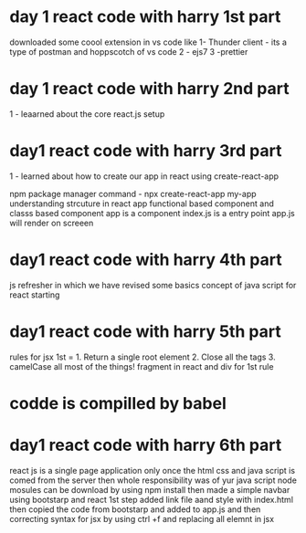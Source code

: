 # day 1 react code with harry 1st part 
downloaded some coool extension in vs code like 
1- Thunder client - its a type of postman and hoppscotch of vs code 
2 - ejs7 
3 -prettier
# day 1 react code with harry 2nd part 
1 - leaarned about the core react.js setup 
# day1 react code with harry 3rd part
1 - learned about how to create our app in react using create-react-app
<!-- we can also create this basics setup by our own but this will not be much worth taking  -->
npm package manager
command - npx create-react-app my-app
understanding strcuture in react app
functional based component and classs based component 
app is a component 
index.js is a entry point 
app.js will render on screeen 
# day1 react code with harry 4th part
js refresher in which we have 
revised some basics concept of java script for react starting 
# day1 react code with harry 5th part
rules for jsx 
1st = 1. Return a single root element 
2. Close all the tags 
3. camelCase all most of the things! 
fragment in react and div for 1st rule 
# codde is compilled by babel
# day1 react code with harry 6th part
react js is a single page application 
only once the html css and java script is comed from the server 
then whole responsibility was of yur java script 
node mosules can be download by using npm install
then made a simple navbar using bootstarp and react
1st step added link file aand style with index.html
then copied the  code from bootstarp and added to app.js and then correcting syntax for jsx by using ctrl +f and replacing all elemnt in jsx
<!-- donw this till yet -->
